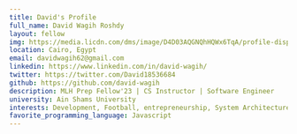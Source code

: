 ```yaml
---
title: David's Profile
full_name: David Wagih Roshdy
layout: fellow
img: https://media.licdn.com/dms/image/D4D03AQGNQhHQWx6TqA/profile-displayphoto-shrink_400_400/0/1677011272447?e=1683763200&v=beta&t=MSaGW6KplH-O5VbLqFAX0YyZtyYQnoTDX3HJg4ip10U
location: Cairo, Egypt
email: davidwagih62@gmail.com
linkedin: https://www.linkedin.com/in/david-wagih/
twitter: https://twitter.com/David18536684
github: https://github.com/david-wagih
description: MLH Prep Fellow'23 | CS Instructor | Software Engineer
university: Ain Shams University
interests: Development, Football, entrepreneurship, System Architecture.
favorite_programming_language: Javascript
---
```

